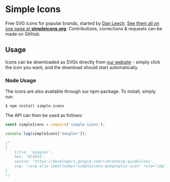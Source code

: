 # Simple Icons

Free SVG icons for popular brands, started by [Dan Leech](https://twitter.com/bathtype). [See them all on one page at **simpleicons.org**](https://simpleicons.org). Contributions, corrections & requests can be made on GitHub.

## Usage

Icons can be downloaded as SVGs directly from [our website](https://simpleicons.org/) - simply click the icon you want, and the download should start automatically.

### Node Usage

The icons are also available through our npm package. To install, simply run:

```
$ npm install simple-icons
```

The API can then be used as follows:

```javascript
const simpleIcons = require('simple-icons');

console.log(simpleIcons['Google+']);

/*
{
    title: 'Google+',
    hex: 'DC4E41',
    source: 'https://developers.google.com/+/branding-guidelines',
    svg: '<svg aria-labelledby="simpleicons-googleplus-icon" role="img" viewBox="0 0 24 24" xmlns="http://www.w3.org/2000/svg">...</svg>'
}
*/
```
